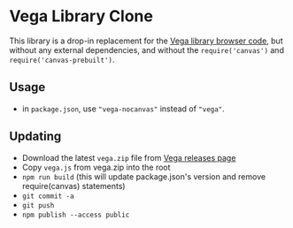 # Vega Library Clone

This library is a drop-in replacement for the [Vega library browser code](https://github.com/vega/vega), but without any external dependencies, and without the `require('canvas')` and `require('canvas-prebuilt')`.

## Usage
* in `package.json`, use `"vega-nocanvas"` instead of `"vega"`.

## Updating
* Download the latest `vega.zip` file from [Vega releases page](https://github.com/vega/vega/releases)
* Copy `vega.js` from vega.zip into the root
* `npm run build`  (this will update package.json's version and remove require(canvas) statements)
* `git commit -a`
* `git push`
* `npm publish --access public`

